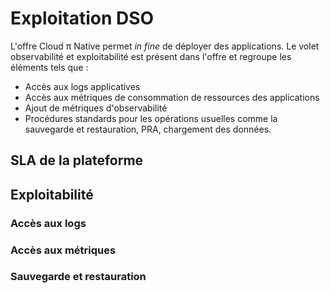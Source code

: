# Exploitation DSO
L'offre Cloud π Native permet *in fine* de déployer des applications. Le volet observabilité et exploitabilité est présent dans l'offre et regroupe les éléments tels que :
  - Accès aux logs applicatives
  - Accès aux métriques de consommation de ressources des applications
  - Ajout de métriques d'observabilité
  - Procédures standards pour les opérations usuelles comme la sauvegarde et restauration, PRA, chargement des données.


## SLA de la plateforme

## Exploitabilité

### Accès aux logs

### Accès aux métriques

### Sauvegarde et restauration
